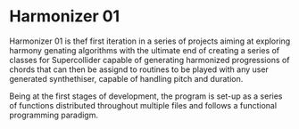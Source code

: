 # Harmonizer 01

Harmonizer 01 is thef first iteration in a series of projects aiming at exploring harmony genating algorithms with the ultimate end of creating a series of classes for Supercollider capable of generating harmonized progressions of chords that can then be assignd to routines to be played with any user generated synthethiser, capable of handling pitch and duration.


Being at the first stages of development, the program is set-up as a series of functions distributed throughout multiple files and follows a functional programming paradigm.


